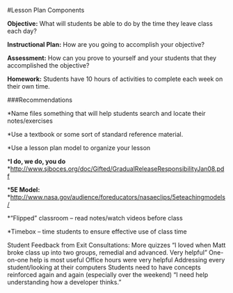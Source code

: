#Lesson Plan Components

**Objective:** What will students be able to do by the time they leave class each day?

**Instructional Plan:** How are you going to accomplish your objective?

**Assessment:** How can you prove to yourself and your students that they accomplished the objective?

**Homework:** Students have 10 hours of activities to complete each week on their own time.

###Recommendations

*Name files something that will help students search and locate their notes/exercises

*Use a textbook or some sort of standard reference material.

*Use a lesson plan model to organize your lesson

***I do, we do, you do**
*http://www.sjboces.org/doc/Gifted/GradualReleaseResponsibilityJan08.pdf

***5E Model:**
*http://www.nasa.gov/audience/foreducators/nasaeclips/5eteachingmodels/

*“Flipped” classroom – read notes/watch videos before class

*Timebox – time students to ensure effective use of class time


Student Feedback from Exit Consultations:
More quizzes
“I loved when Matt broke class up into two groups, remedial and advanced. Very helpful”
One-on-one help is most useful
Office hours were very helpful
Addressing every student/looking at their computers
Students need to have concepts reinforced again and again (especially over the weekend)
“I need help understanding how a developer thinks.”

